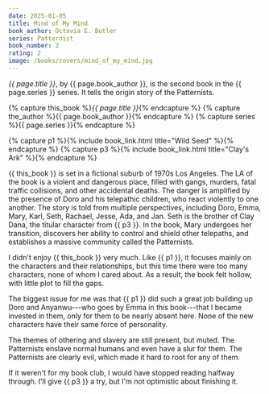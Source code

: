 ```yaml
---
date: 2025-01-05
title: Mind of My Mind
book_author: Octavia E. Butler
series: Patternist
book_number: 2
rating: 2
image: /books/covers/mind_of_my_mind.jpg
---
```


<cite class="book-title">{{ page.title }}</cite>, by <span
class="author-name">{{ page.book_author }}</span>, is the second book in the
<span class="book-series">{{ page.series }}</span> series. It tells the origin
story of the Patternists.

{% capture this_book %}<cite class="book-title">{{ page.title }}</cite>{% endcapture %}
{% capture the_author %}<span class="author-name">{{ page.book_author }}</span>{% endcapture %}
{% capture series %}<span class="book-series">{{ page.series }}</span>{% endcapture %}

{% capture p1 %}{% include book_link.html title="Wild Seed" %}{% endcapture %}
{% capture p3 %}{% include book_link.html title="Clay's Ark" %}{% endcapture %}

{{ this_book }} is set in a fictional suburb of 1970s Los Angeles. The LA of
the book is a violent and dangerous place, filled with gangs, murders, fatal
traffic collisions, and other accidental deaths. The danger is amplified by
the presence of Doro and his telepathic children, who react violently to one
another. The story is told from multiple perspectives, including Doro, Emma,
Mary, Karl, Seth, Rachael, Jesse, Ada, and Jan. Seth is the brother of Clay
Dana, the titular character from {{ p3 }}. In the book, Mary undergoes her
transition, discovers her ability to control and shield other telepaths, and
establishes a massive community called the Patternists.

I didn't enjoy {{ this_book }} very much. Like {{ p1 }}, it focuses mainly on
the characters and their relationships, but this time there were too many
characters, none of whom I cared about. As a result, the book felt hollow,
with little plot to fill the gaps.

The biggest issue for me was that {{ p1 }} did such a great job building up
Doro and Anyanwu---who goes by Emma in this book---that I became invested in
them, only for them to be nearly absent here. None of the new characters have
their same force of personality.

The themes of othering and slavery are still present, but muted. The
Patternists enslave normal humans and even have a slur for them. The
Patternists are clearly evil, which made it hard to root for any of them.

If it weren't for my book club, I would have stopped reading halfway through.
I'll give {{ p3 }} a try, but I'm not optimistic about finishing it.

